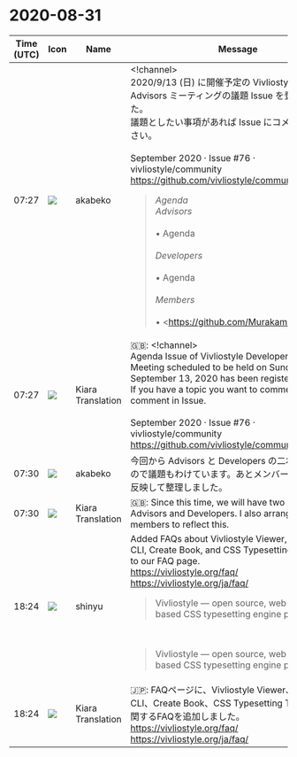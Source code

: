 # 2020-08-31

|Time (UTC)|Icon|Name|Message|
|---|---|---|---|
|07:27|![](https://avatars.slack-edge.com/2019-05-15/624511073651_25909952cd7a069ceed2_72.png)|akabeko|<!channel><br>2020/9/13 (日) に開催予定の Vivliostyle 開発者 &amp; Advisors ミーティングの議題 Issue を登録しました。<br>議題としたい事項があれば Issue にコメントしてください。<br><br>September 2020 · Issue #76 · vivliostyle/community<br><https://github.com/vivliostyle/community/issues/76><br><blockquote>*Agenda*<br>*Advisors*<br><br>• Agenda<br><br>*Developers*<br><br>• Agenda<br><br>*Members*<br><br>• <https://github.com/MurakamiShinyu|@MurakamiShinyu><br>• <https://github.com/ogwata|@ogwata><br>• <https://github.com/spring-raining|@spring-raining><br>• <https://github.com/uetchy|@uetchy><br>• <https://github.com/youchan|@youchan><br>• <https://github.com/yamasy1549|@yamasy1549><br>• <https://github.com/takanakahiko|@takanakahiko><br>• <https://github.com/llminatoll|@llminatoll> (Advisors)<br>• <https://github.com/lwohtsu|@lwohtsu> (Advisors)<br>• <https://github.com/kondoyuko|@kondoyuko> (Advisors)<br>• <https://github.com/akabekobeko|@akabekobeko> (Scribe)</blockquote>|
|07:27|![](https://avatars.slack-edge.com/2019-08-21/732685848020_f3f20736795184660348_72.png)|Kiara Translation|🇬🇧: <!channel><br>Agenda Issue of Vivliostyle Developer &amp; Advisors Meeting scheduled to be held on Sunday, September 13, 2020 has been registered.<br>If you have a topic you want to comment on, please comment in Issue.<br><br>September 2020 · Issue #76 · vivliostyle/community<br><https://github.com/vivliostyle/community/issues/76>|
|07:30|![](https://avatars.slack-edge.com/2019-05-15/624511073651_25909952cd7a069ceed2_72.png)|akabeko|今回から Advisors と Developers の二本立てになるので議題もわけています。あとメンバー部分もこれを反映して整理しました。|
|07:30|![](https://avatars.slack-edge.com/2019-08-21/732685848020_f3f20736795184660348_72.png)|Kiara Translation|🇬🇧: Since this time, we will have two parts, Advisors and Developers. I also arranged the members to reflect this.|
|18:24|![](https://avatars.slack-edge.com/2018-04-27/354445776386_e258f5ed5ba887b08668_72.jpg)|shinyu|Added FAQs about Vivliostyle Viewer,  Vivliostyle CLI, Create Book, and CSS Typesetting Techniques to our FAQ page.<br><https://vivliostyle.org/faq/><br><https://vivliostyle.org/ja/faq/><br><blockquote>Vivliostyle — open source, web browser based CSS typesetting engine project</blockquote><br><blockquote>Vivliostyle — open source, web browser based CSS typesetting engine project</blockquote>|
|18:24|![](https://avatars.slack-edge.com/2019-08-21/732685848020_f3f20736795184660348_72.png)|Kiara Translation|🇯🇵: FAQページに、Vivliostyle Viewer、Vivliostyle CLI、Create Book、CSS Typesetting Techniquesに関するFAQを追加しました。<br><https://vivliostyle.org/faq/><br><https://vivliostyle.org/ja/faq/>|
